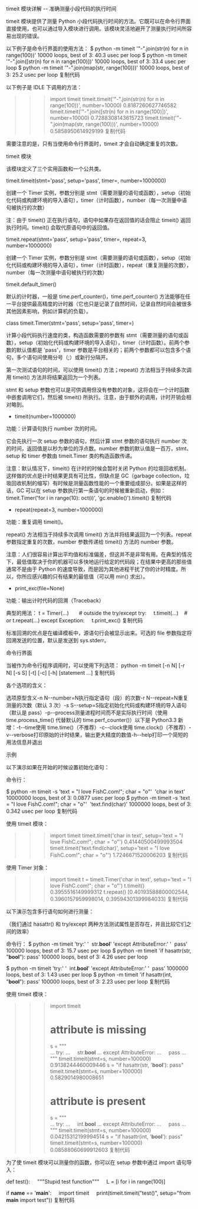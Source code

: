 timeit 模块详解 -- 准确测量小段代码的执行时间

timeit 模块提供了测量 Python 小段代码执行时间的方法。它既可以在命令行界面直接使用，也可以通过导入模块进行调用。该模块灵活地避开了测量执行时间所容易出现的错误。

以下例子是命令行界面的使用方法：
$ python -m timeit '"-".join(str(n) for n in range(100))'
10000 loops, best of 3: 40.3 usec per loop
$ python -m timeit '"-".join([str(n) for n in range(100)])'
10000 loops, best of 3: 33.4 usec per loop
$ python -m timeit '"-".join(map(str, range(100)))'
10000 loops, best of 3: 25.2 usec per loop
复制代码

以下例子是 IDLE 下调用的方法：
>>> import timeit
>>> timeit.timeit('"-".join(str(n) for n in range(100))', number=10000)
0.8187260627746582
>>> timeit.timeit('"-".join([str(n) for n in range(100)])', number=10000)
0.7288308143615723
>>> timeit.timeit('"-".join(map(str, range(100)))', number=10000)
0.5858950614929199
复制代码

需要注意的是，只有当使用命令行界面时，timeit 才会自动确定重复的次数。


timeit 模块

该模块定义了三个实用函数和一个公共类。


timeit.timeit(stmt='pass', setup='pass', timer=<default timer>, number=1000000)

创建一个 Timer 实例，参数分别是 stmt（需要测量的语句或函数），setup（初始化代码或构建环境的导入语句），timer（计时函数），number（每一次测量中语句被执行的次数）

注：由于 timeit() 正在执行语句，语句中如果存在返回值的话会阻止 timeit() 返回执行时间。timeit() 会取代原语句中的返回值。


timeit.repeat(stmt='pass', setup='pass', timer=<default timer>, repeat=3, number=1000000)

创建一个 Timer 实例，参数分别是 stmt（需要测量的语句或函数），setup（初始化代码或构建环境的导入语句），timer（计时函数），repeat（重复测量的次数），number（每一次测量中语句被执行的次数）


timeit.default_timer()

默认的计时器，一般是 time.perf_counter()，time.perf_counter() 方法能够在任一平台提供最高精度的计时器（它也只是记录了自然时间，记录自然时间会被很多其他因素影响，例如计算机的负载）。


class timeit.Timer(stmt='pass', setup='pass', timer=<timer function>) 

计算小段代码执行速度的类，构造函数需要的参数有 stmt（需要测量的语句或函数），setup（初始化代码或构建环境的导入语句），timer（计时函数）。前两个参数的默认值都是 'pass'，timer 参数是平台相关的；前两个参数都可以包含多个语句，多个语句间使用分号（;）或新行分隔开。

第一次测试语句的时间，可以使用 timeit() 方法；repeat() 方法相当于持续多次调用 timeit() 方法并将结果返回为一个列表。

stmt 和 setup 参数也可以是可供调用但没有参数的对象，这将会在一个计时函数中嵌套调用它们，然后被 timeit() 所执行。注意，由于额外的调用，计时开销会相对略到。


- timeit(number=1000000) 

功能：计算语句执行 number 次的时间。

它会先执行一次 setup 参数的语句，然后计算 stmt 参数的语句执行 number 次的时间，返回值是以秒为单位的浮点数。number 参数的默认值是一百万，stmt、setup 和 timer 参数由 timeit.Timer 类的构造函数传递。

注意：默认情况下，timeit() 在计时的时候会暂时关闭 Python 的垃圾回收机制。这样做的优点是计时结果更具有可比性，但缺点是 GC（garbage collection，垃圾回收机制的缩写）有时候是测量函数性能的一个重要组成部分。如果是这样的话，GC 可以在 setup 参数执行第一条语句的时候被重新启动，例如：
timeit.Timer('for i in range(10): oct(i)', 'gc.enable()').timeit()
复制代码


- repeat(repeat=3, number=1000000) 

功能：重复调用 timeit()。

repeat() 方法相当于持续多次调用 timeit() 方法并将结果返回为一个列表。repeat 参数指定重复的次数，number 参数传递给 timeit() 方法的 number 参数。

注意：人们很容易计算出平均值和标准偏差，但这并不是非常有用。在典型的情况下，最低值取决于你的机器可以多快地运行给定的代码段；在结果中更高的那些值通常不是由于 Python 的速度导致，而是因为其他进程干扰了你的计时精度。所以，你所应感兴趣的只有结果的最低值（可以用 min() 求出）。


- print_exc(file=None) 

功能：输出计时代码的回溯（Traceback）

典型的用法：
t = Timer(...)       # outside the try/except
try:
    t.timeit(...)    # or t.repeat(...)
except Exception:
    t.print_exc()
复制代码

标准回溯的优点是在编译模板中，源语句行会被显示出来。可选的 file 参数指定将回溯发送的位置，默认是发送到 sys.stderr。


命令行界面

当被作为命令行程序调用时，可以使用下列选项：
python -m timeit [-n N] [-r N] [-s S] [-t] [-c] [-h] [statement ...]
复制代码

各个选项的含义：

选项原型含义-n N--number=N执行指定语句（段）的次数-r N--repeat=N重复测量的次数（默认 3 次）-s S--setup=S指定初始化代码或构建环境的导入语句（默认是 pass）-p--process测量进程时间而不是实际执行时间（使用 time.process_time() 代替默认的 time.perf_counter()）以下是 Python3.3 新增：-t--time使用 time.time()（不推荐）-c--clock使用 time.clock()（不推荐）-v--verbose打印原始的计时结果，输出更大精度的数值-h--help打印一个简短的用法信息并退出


示例

以下演示如果在开始的时候设置初始化语句：

命令行：

$ python -m timeit -s 'text = "I love FishC.com!"; char = "o"'  'char in text'
10000000 loops, best of 3: 0.0877 usec per loop
$ python -m timeit -s 'text = "I love FishC.com!"; char = "o"'  'text.find(char)'
1000000 loops, best of 3: 0.342 usec per loop
复制代码

使用 timeit 模块：
>>> import timeit
>>> timeit.timeit('char in text', setup='text = "I love FishC.com!"; char = "o"')
0.41440500499993504
>>> timeit.timeit('text.find(char)', setup='text = "I love FishC.com!"; char = "o"')
1.7246671520006203
复制代码

使用 Timer 对象：
>>> import timeit
>>> t = timeit.Timer('char in text', setup='text = "I love FishC.com!"; char = "o"')
>>> t.timeit()
0.3955516149999312
>>> t.repeat()
[0.40193588800002544, 0.3960157959998014, 0.39594301399984033]
复制代码


以下演示包含多行语句如何进行测量：

（我们通过 hasattr() 和 try/except 两种方法测试属性是否存在，并且比较它们之间的效率）

命令行：
$ python -m timeit 'try:' '  str.__bool__' 'except AttributeError:' '  pass'
100000 loops, best of 3: 15.7 usec per loop
$ python -m timeit 'if hasattr(str, "__bool__"): pass'
100000 loops, best of 3: 4.26 usec per loop

$ python -m timeit 'try:' '  int.__bool__' 'except AttributeError:' '  pass'
1000000 loops, best of 3: 1.43 usec per loop
$ python -m timeit 'if hasattr(int, "__bool__"): pass'
100000 loops, best of 3: 2.23 usec per loop
复制代码

使用 timeit 模块：
>>> import timeit
>>> # attribute is missing
>>> s = """\
... try:
...     str.__bool__
... except AttributeError:
...     pass
... """
>>> timeit.timeit(stmt=s, number=100000)
0.9138244460009446
>>> s = "if hasattr(str, '__bool__'): pass"
>>> timeit.timeit(stmt=s, number=100000)
0.5829014980008651
>>>
>>> # attribute is present
>>> s = """\
... try:
...     int.__bool__
... except AttributeError:
...     pass
... """
>>> timeit.timeit(stmt=s, number=100000)
0.04215312199994514
>>> s = "if hasattr(int, '__bool__'): pass"
>>> timeit.timeit(stmt=s, number=100000)
0.08588060699912603
复制代码


为了使 timeit 模块可以测量你的函数，你可以在 setup 参数中通过 import 语句导入：

def test():
    """Stupid test function"""
    L = [i for i in range(100)]

if __name__ == '__main__':
    import timeit
    print(timeit.timeit("test()", setup="from __main__ import test"))
复制代码
